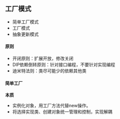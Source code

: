 ## 工厂模式

- 简单工厂模式
- 工厂模式
- 抽象更新模式



#### 原则

- 开闭原则：扩展开放，修改关闭
- DIP依赖倒转原则：针对接口编程，不要针对实现编程
- 迪米特法则：类尽可能少的依赖其他类



#### 简单工厂

**本质**

- 实例化对象，用工厂方法代替new操作。
- 将选择实现类、创建对象统一管理和控制，实现解耦